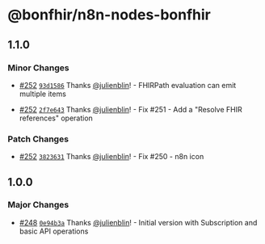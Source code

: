 # @bonfhir/n8n-nodes-bonfhir

## 1.1.0

### Minor Changes

- [#252](https://github.com/bonfhir/bonfhir/pull/252) [`93d1586`](https://github.com/bonfhir/bonfhir/commit/93d158658632b49fc56f8367d2e2f8a348db991b) Thanks [@julienblin](https://github.com/julienblin)! - FHIRPath evaluation can emit multiple items

- [#252](https://github.com/bonfhir/bonfhir/pull/252) [`2f7e643`](https://github.com/bonfhir/bonfhir/commit/2f7e643cd7b80d1469e084a9f712a848d4b83b01) Thanks [@julienblin](https://github.com/julienblin)! - Fix #251 - Add a "Resolve FHIR references" operation

### Patch Changes

- [#252](https://github.com/bonfhir/bonfhir/pull/252) [`3823631`](https://github.com/bonfhir/bonfhir/commit/38236316dbda69dbcf87acacf6551fd39af10128) Thanks [@julienblin](https://github.com/julienblin)! - Fix #250 - n8n icon

## 1.0.0

### Major Changes

- [#248](https://github.com/bonfhir/bonfhir/pull/248) [`0e94b3a`](https://github.com/bonfhir/bonfhir/commit/0e94b3a57874e545867227b3584e95d4afe6c6a1) Thanks [@julienblin](https://github.com/julienblin)! - Initial version with Subscription and basic API operations

